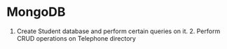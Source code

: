 # MongoDB
1. Create Student database and perform certain queries on it. 2. Perform CRUD operations on Telephone directory
